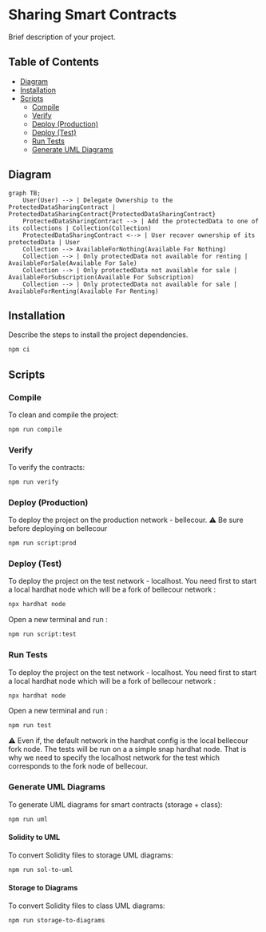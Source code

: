 # Sharing Smart Contracts

Brief description of your project.

## Table of Contents

-   [Diagram](#diagram)
-   [Installation](#installation)
-   [Scripts](#scripts)
    -   [Compile](#compile)
    -   [Verify](#verify)
    -   [Deploy (Production)](#deploy-production)
    -   [Deploy (Test)](#deploy-test)
    -   [Run Tests](#run-tests)
    -   [Generate UML Diagrams](#generate-uml-diagrams)

## Diagram

```mermaid
graph TB;
    User(User) --> | Delegate Ownership to the ProtectedDataSharingContract | ProtectedDataSharingContract{ProtectedDataSharingContract}
    ProtectedDataSharingContract --> | Add the protectedData to one of its collections | Collection(Collection)
    ProtectedDataSharingContract <--> | User recover ownership of its protectedData | User
    Collection --> AvailableForNothing(Available For Nothing)
    Collection --> | Only protectedData not available for renting | AvailableForSale(Available For Sale)
    Collection --> | Only protectedData not available for sale | AvailableForSubscription(Available For Subscription)
    Collection --> | Only protectedData not available for sale | AvailableForRenting(Available For Renting)
````

## Installation

Describe the steps to install the project dependencies.

```bash
npm ci
```

## Scripts

### Compile

To clean and compile the project:

```bash
npm run compile
```

### Verify

To verify the contracts:

```bash
npm run verify
```

### Deploy (Production)

To deploy the project on the production network - bellecour.
⚠️ Be sure before deploying on bellecour

```bash
npm run script:prod
```

### Deploy (Test)

To deploy the project on the test network - localhost.
You need first to start a local hardhat node which will be a fork of bellecour network :

```bash
npx hardhat node
```

Open a new terminal and run :

```bash
npm run script:test
```

### Run Tests

To deploy the project on the test network - localhost.
You need first to start a local hardhat node which will be a fork of bellecour network :

```bash
npx hardhat node
```

Open a new terminal and run :

```bash
npm run test
```

⚠️ Even if, the default network in the hardhat config is the local bellecour fork node. The tests will be run on a a simple snap hardhat node. That is why we need to specify the localhost network for the test which corresponds to the fork node of bellecour.

### Generate UML Diagrams

To generate UML diagrams for smart contracts (storage + class):

```bash
npm run uml
```

#### Solidity to UML

To convert Solidity files to storage UML diagrams:

```bash
npm run sol-to-uml
```

#### Storage to Diagrams

To convert Solidity files to class UML diagrams:

```bash
npm run storage-to-diagrams
```
